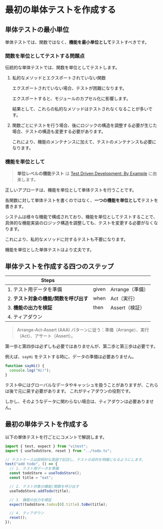 # 最初の単体テストを作成する

## 単体テストの最小単位

単体テストでは、関数ではなく、**機能を最小単位として**テストすべきです。

### 関数を単位としてテストする問題点

伝統的な単体テストでは、関数を単位としてテストします。

1. 私的なメソッドとエクスポートされていない関数

   エクスポートされていない場合、テストが困難になります。

   エクスポートすると、モジュールのカプセル化に影響します。

   結果として、これらの私的なメソッドはテストされなくなることが多いです。

2. 関数ごとにテストを行う場合、後にロジックの構造を調整する必要が生じた場合、テストの構造も変更する必要があります。

   これにより、機能のメンテナンスに加えて、テストのメンテナンスも必要になります。

### 機能を単位として

> **単位レベルの機能テスト** は [Test Driven Development: By Example](https://www.oreilly.com/library/view/test-driven-development/0321146530/) に由来します。

正しいアプローチは、機能を単位として単体テストを行うことです。

各関数に対して単体テストを書くのではなく、**一つの機能を単位として**テストを書きます。

システムは様々な機能で構成されており、機能を単位としてテストすることで、具体的な機能実装のロジック構造を調整しても、テストを変更する必要がなくなります。

これにより、私的なメソッドに対するテストも不要になります。

機能を単位とした単体テストはより丈夫です。

## 単体テストを作成する四つのステップ

<!-- prettier-ignore -->
| Steps |  |  |
| --- | --- | --- |
| 1. テスト用データを準備 | given | Arrange（準備） |
| 2. **テスト対象の機能/関数を呼び出す** | when | Act（実行） |
| 3. **機能の出力を検証** | then | Assert（検証） |
| 4. ティアダウン |||

> Arrange-Act-Assert (AAA) パターンに従う：準備（Arrange）、実行（Act）、アサート（Assert）。

第一歩と第四歩は必ずしも必要ではありませんが、第二歩と第三歩は必要です。

例えば、`sayHi` をテストする時に、データの準備は必要ありません。

```ts
function sayHi() {
  console.log("Hi!");
}
```

テスト中にはグローバルなデータやキャッシュを扱うことがありますが、これらは後で元に戻す必要があります。
これがティアダウンの役割です。

しかし、そのようなデータに関わらない場合は、ティアダウンは必要ありません。

## 最初の単体テストを作成する

以下の単体テストを行ごとにコメントで解説します。

```ts
import { test, expect } from "vitest";
import { useTodoStore, reset } from "../todo.ts";

// テストケースは説明的な英語で記述し、テストの目的を明確になるようにします。
test("add todo", () => {
  // 1. テスト用データを準備
  const todoStore = useTodoStore();
  const title = "eat";

  // 2. テスト対象の機能/関数を呼び出す
  useTodoStore.addTodo(title);

  // 3. 機能の出力を検証
  expect(todoStore.todos[0].title).toBe(title);

  // 4. ティアダウン
  reset();
});
```
